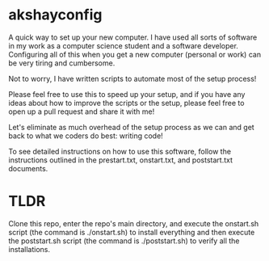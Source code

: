 # akshayconfig
A quick way to set up your new computer. I have used all sorts of software in my work as a computer science student and a
software developer. Configuring all of this when you get a new computer (personal or work) can be very tiring and cumbersome.

Not to worry, I have written scripts to automate most of the setup process!

Please feel free to use this to speed up your setup, and if you have any ideas about how to improve the scripts or the setup, 
please feel free to open up a pull request and share it with me! 

Let's eliminate as much overhead of the setup process as we can and get back to what we coders do best: writing code! 

To see detailed instructions on how to use this software, follow the instructions outlined in the prestart.txt, onstart.txt,
and poststart.txt documents.

# TLDR 
Clone this repo, enter the repo's main directory, and execute the onstart.sh script (the command is ./onstart.sh) to install everything and then execute the poststart.sh script (the command is ./poststart.sh) to verify all the installations. 
